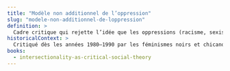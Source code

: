 ```yaml
---
title: "Modèle non additionnel de l’oppression"
slug: "modele-non-additionnel-de-loppression"
definition: >
  Cadre critique qui rejette l’idée que les oppressions (racisme, sexisme, classisme, etc.) s’ajoutent de manière cumulative. Il met en avant leur co-constitution structurelle et contextuelle.
historicalContext: >
  Critiqué dès les années 1980–1990 par les féminismes noirs et chicanos pour son incapacité à rendre compte des vécus imbriqués. Collins le remplace par une logique relationnelle et systémique.
books:
  - intersectionality-as-critical-social-theory
---
```


